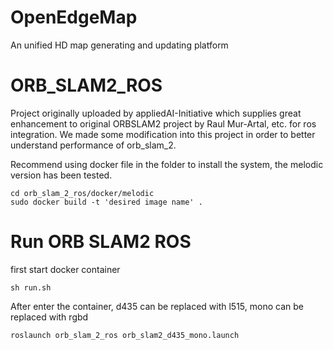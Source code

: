 # OpenEdgeMap
An unified HD map generating and updating platform

# ORB_SLAM2_ROS

Project originally uploaded by appliedAI-Initiative which supplies great enhancement to original ORBSLAM2 project by Raul Mur-Artal, etc. for ros integration.
We made some modification into this project in order to better understand performance of orb_slam_2.

Recommend using docker file in the folder to install the system,
the melodic version has been tested.

```
cd orb_slam_2_ros/docker/melodic
sudo docker build -t 'desired image name' .
```

# Run ORB SLAM2 ROS

first start docker container
```
sh run.sh
```

After enter the container, d435 can be replaced with l515, mono can be replaced with rgbd
```
roslaunch orb_slam_2_ros orb_slam2_d435_mono.launch
```
